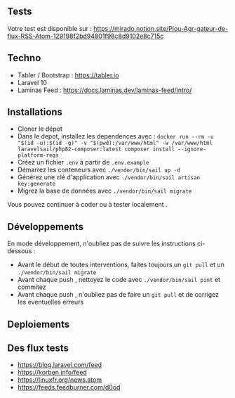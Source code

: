 ## Tests 

Votre test est disponible sur : https://mirado.notion.site/Piou-Agr-gateur-de-flux-RSS-Atom-129198f2bd94801f98c8d9102e8c715c

## Techno

- Tabler / Bootstrap : https://tabler.io
- Laravel 10
- Laminas Feed : https://docs.laminas.dev/laminas-feed/intro/

## Installations

- Cloner le dépot
- Dans le depot, installez les dependences avec : `docker run --rm -u "$(id -u):$(id -g)" -v "$(pwd):/var/www/html" -w /var/www/html laravelsail/php82-composer:latest composer install --ignore-platform-reqs`
- Créez un fichier `.env` à partir de `.env.example`
- Démarrez les conteneurs avec `./vendor/bin/sail up -d`
- Générez une clé d'application avec `./vendor/bin/sail artisan key:generate`
- Migrez la base de données avec `./vendor/bin/sail migrate`


Vous pouvez continuer à coder ou à tester localement . 

## Développements

En mode développement, n'oubliez pas de suivre les instructions ci-dessous :

- Avant le début de toutes interventions, faites toujours un `git pull` et un `./vendor/bin/sail migrate`
- Avant chaque push , nettoyez le code avec `./vendor/bin/sail pint` et commitez
- Avant chaque push , n'oubliez pas de faire un `git pull` et de corrigez les eventuelles erreurs

## Deploiements


## Des flux tests

- https://blog.laravel.com/feed
- https://korben.info/feed
- https://linuxfr.org/news.atom
- https://feeds.feedburner.com/d0od
